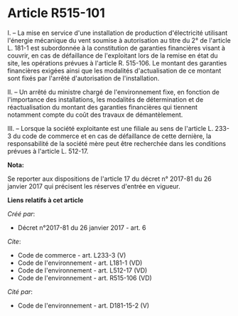 # Article R515-101

I. – La mise en service d'une installation de production d'électricité utilisant l'énergie mécanique du vent soumise à
autorisation au titre du 2° de l'article L. 181-1 est subordonnée à la constitution de garanties financières visant à
couvrir, en cas de défaillance de l'exploitant lors de la remise en état du site, les opérations prévues à l'article R.
515-106. Le montant des garanties financières exigées ainsi que les modalités d'actualisation de ce montant sont fixés par
l'arrêté d'autorisation de l'installation.

II. – Un arrêté du ministre chargé de l'environnement fixe, en fonction de l'importance des installations, les modalités de
détermination et de réactualisation du montant des garanties financières qui tiennent notamment compte du coût des travaux de
démantèlement.

III. – Lorsque la société exploitante est une filiale au sens de l'article L. 233-3 du code de commerce et en cas de
défaillance de cette dernière, la responsabilité de la société mère peut être recherchée dans les conditions prévues à
l'article L. 512-17.

**Nota:**

Se reporter aux dispositions de l'article 17 du décret n° 2017-81 du 26 janvier 2017 qui précisent les réserves d'entrée en
vigueur.

**Liens relatifs à cet article**

_Créé par_:

  - Décret n°2017-81 du 26 janvier 2017 - art. 6

_Cite_:

  - Code de commerce - art. L233-3 (V)
  - Code de l'environnement - art. L181-1 (VD)
  - Code de l'environnement - art. L512-17 (VD)
  - Code de l'environnement - art. R515-106 (VD)

_Cité par_:

  - Code de l'environnement - art. D181-15-2 (V)
